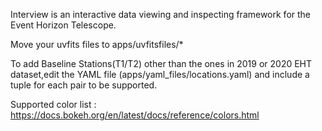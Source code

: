 Interview is an interactive data viewing and inspecting framework for the Event Horizon Telescope.

Move your uvfits files to apps/uvfitsfiles/*

To add Baseline Stations(T1/T2) other than the ones in 2019 or 2020 EHT dataset,edit the YAML file (apps/yaml_files/locations.yaml) and include a tuple for each pair to be supported.

Supported color list : https://docs.bokeh.org/en/latest/docs/reference/colors.html


